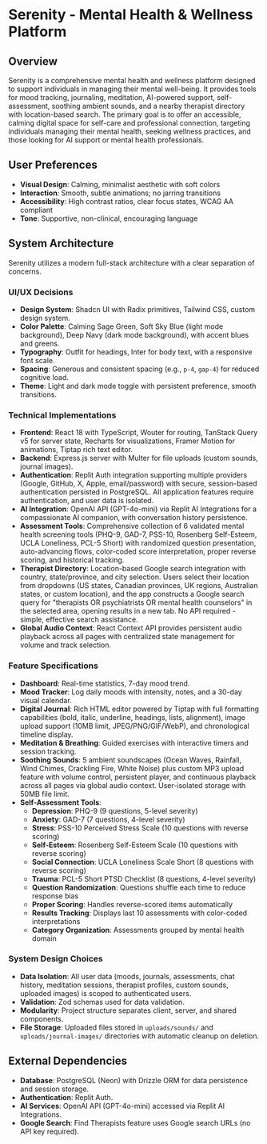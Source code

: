 # Serenity - Mental Health & Wellness Platform

## Overview
Serenity is a comprehensive mental health and wellness platform designed to support individuals in managing their mental well-being. It provides tools for mood tracking, journaling, meditation, AI-powered support, self-assessment, soothing ambient sounds, and a nearby therapist directory with location-based search. The primary goal is to offer an accessible, calming digital space for self-care and professional connection, targeting individuals managing their mental health, seeking wellness practices, and those looking for AI support or mental health professionals.

## User Preferences
- **Visual Design**: Calming, minimalist aesthetic with soft colors
- **Interaction**: Smooth, subtle animations; no jarring transitions
- **Accessibility**: High contrast ratios, clear focus states, WCAG AA compliant
- **Tone**: Supportive, non-clinical, encouraging language

## System Architecture
Serenity utilizes a modern full-stack architecture with a clear separation of concerns.

### UI/UX Decisions
- **Design System**: Shadcn UI with Radix primitives, Tailwind CSS, custom design system.
- **Color Palette**: Calming Sage Green, Soft Sky Blue (light mode background), Deep Navy (dark mode background), with accent blues and greens.
- **Typography**: Outfit for headings, Inter for body text, with a responsive font scale.
- **Spacing**: Generous and consistent spacing (e.g., `p-4`, `gap-4`) for reduced cognitive load.
- **Theme**: Light and dark mode toggle with persistent preference, smooth transitions.

### Technical Implementations
- **Frontend**: React 18 with TypeScript, Wouter for routing, TanStack Query v5 for server state, Recharts for visualizations, Framer Motion for animations, Tiptap rich text editor.
- **Backend**: Express.js server with Multer for file uploads (custom sounds, journal images).
- **Authentication**: Replit Auth integration supporting multiple providers (Google, GitHub, X, Apple, email/password) with secure, session-based authentication persisted in PostgreSQL. All application features require authentication, and user data is isolated.
- **AI Integration**: OpenAI API (GPT-4o-mini) via Replit AI Integrations for a compassionate AI companion, with conversation history persistence.
- **Assessment Tools**: Comprehensive collection of 6 validated mental health screening tools (PHQ-9, GAD-7, PSS-10, Rosenberg Self-Esteem, UCLA Loneliness, PCL-5 Short) with randomized question presentation, auto-advancing flows, color-coded score interpretation, proper reverse scoring, and historical tracking.
- **Therapist Directory**: Location-based Google search integration with country, state/province, and city selection. Users select their location from dropdowns (US states, Canadian provinces, UK regions, Australian states, or custom location), and the app constructs a Google search query for "therapists OR psychiatrists OR mental health counselors" in the selected area, opening results in a new tab. No API required - simple, effective search assistance.
- **Global Audio Context**: React Context API provides persistent audio playback across all pages with centralized state management for volume and track selection.

### Feature Specifications
- **Dashboard**: Real-time statistics, 7-day mood trend.
- **Mood Tracker**: Log daily moods with intensity, notes, and a 30-day visual calendar.
- **Digital Journal**: Rich HTML editor powered by Tiptap with full formatting capabilities (bold, italic, underline, headings, lists, alignment), image upload support (10MB limit, JPEG/PNG/GIF/WebP), and chronological timeline display.
- **Meditation & Breathing**: Guided exercises with interactive timers and session tracking.
- **Soothing Sounds**: 5 ambient soundscapes (Ocean Waves, Rainfall, Wind Chimes, Crackling Fire, White Noise) plus custom MP3 upload feature with volume control, persistent player, and continuous playback across all pages via global audio context. User-isolated storage with 50MB file limit.
- **Self-Assessment Tools**: 
  - **Depression**: PHQ-9 (9 questions, 5-level severity)
  - **Anxiety**: GAD-7 (7 questions, 4-level severity)
  - **Stress**: PSS-10 Perceived Stress Scale (10 questions with reverse scoring)
  - **Self-Esteem**: Rosenberg Self-Esteem Scale (10 questions with reverse scoring)
  - **Social Connection**: UCLA Loneliness Scale Short (8 questions with reverse scoring)
  - **Trauma**: PCL-5 Short PTSD Checklist (8 questions, 4-level severity)
  - **Question Randomization**: Questions shuffle each time to reduce response bias
  - **Proper Scoring**: Handles reverse-scored items automatically
  - **Results Tracking**: Displays last 10 assessments with color-coded interpretations
  - **Category Organization**: Assessments grouped by mental health domain

### System Design Choices
- **Data Isolation**: All user data (moods, journals, assessments, chat history, meditation sessions, therapist profiles, custom sounds, uploaded images) is scoped to authenticated users.
- **Validation**: Zod schemas used for data validation.
- **Modularity**: Project structure separates client, server, and shared components.
- **File Storage**: Uploaded files stored in `uploads/sounds/` and `uploads/journal-images/` directories with automatic cleanup on deletion.

## External Dependencies
- **Database**: PostgreSQL (Neon) with Drizzle ORM for data persistence and session storage.
- **Authentication**: Replit Auth.
- **AI Services**: OpenAI API (GPT-4o-mini) accessed via Replit AI Integrations.
- **Google Search**: Find Therapists feature uses Google search URLs (no API key required).